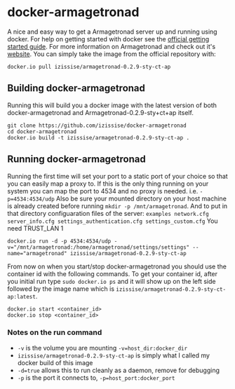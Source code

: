 # docker-armagetronad

A nice and easy way to get a Armagetronad server up and running using docker. For
help on getting started with docker see the [official getting started guide][0].
For more information on Armagetronad and check out it's [website][1].
You can simply take the image from the official repository with:

    docker.io pull izissise/armagetronad-0.2.9-sty-ct-ap

## Building docker-armagetronad

Running this will build you a docker image with the latest version of both
docker-armagetronad and Armagetronad-0.2.9-sty+ct+ap itself.

    git clone https://github.com/izissise/docker-armagetronad
    cd docker-armagetronad
    docker.io build -t izissise/armagetronad-0.2.9-sty-ct-ap .


## Running docker-armagetronad

Running the first time will set your port to a static port of your choice so
that you can easily map a proxy to. If this is the only thing running on your
system you can map the port to 4534 and no proxy is needed. i.e.
`-p=4534:4534/udp` Also be sure your mounted directory on your host machine is
already created before running `mkdir -p /mnt/armagetronad`. And to put in that
directory configuaration files of the server:
`
examples
network.cfg
server_info.cfg
settings_authentication.cfg
settings_custom.cfg
`
You need TRUST_LAN 1

    docker.io run -d -p 4534:4534/udp -v="/mnt/armagetronad:/home/armagetronad/settings/settings" --name="armagetronad" izissise/armagetronad-0.2.9-sty-ct-ap

From now on when you start/stop docker-armagetronad you should use the container id
with the following commands. To get your container id, after you initial run
type `sudo docker.io ps` and it will show up on the left side followed by the
image name which is `izissise/armagetronad-0.2.9-sty-ct-ap:latest`.

    docker.io start <container_id>
    docker.io stop <container_id>

### Notes on the run command

 + `-v` is the volume you are mounting `-v=host_dir:docker_dir`
 + `izissise/armagetronad-0.2.9-sty-ct-ap` is simply what I called my docker build of this image
 + `-d=true` allows this to run cleanly as a daemon, remove for debugging
 + `-p` is the port it connects to, `-p=host_port:docker_port`


[0]: http://www.docker.io/gettingstarted/
[1]: http://armagetronad.org/

